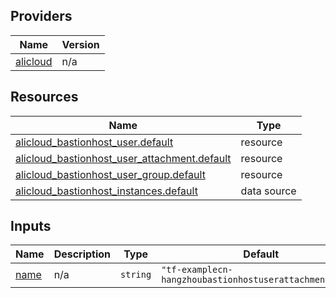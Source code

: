 <!-- BEGIN_TF_DOCS -->
## Providers

| Name | Version |
|------|---------|
| <a name="provider_alicloud"></a> [alicloud](#provider\_alicloud) | n/a |

## Resources

| Name | Type |
|------|------|
| [alicloud_bastionhost_user.default](https://registry.terraform.io/providers/hashicorp/alicloud/latest/docs/resources/bastionhost_user) | resource |
| [alicloud_bastionhost_user_attachment.default](https://registry.terraform.io/providers/hashicorp/alicloud/latest/docs/resources/bastionhost_user_attachment) | resource |
| [alicloud_bastionhost_user_group.default](https://registry.terraform.io/providers/hashicorp/alicloud/latest/docs/resources/bastionhost_user_group) | resource |
| [alicloud_bastionhost_instances.default](https://registry.terraform.io/providers/hashicorp/alicloud/latest/docs/data-sources/bastionhost_instances) | data source |

## Inputs

| Name | Description | Type | Default | Required |
|------|-------------|------|---------|:--------:|
| <a name="input_name"></a> [name](#input\_name) | n/a | `string` | `"tf-examplecn-hangzhoubastionhostuserattachment71708"` | no |
<!-- END_TF_DOCS -->    
